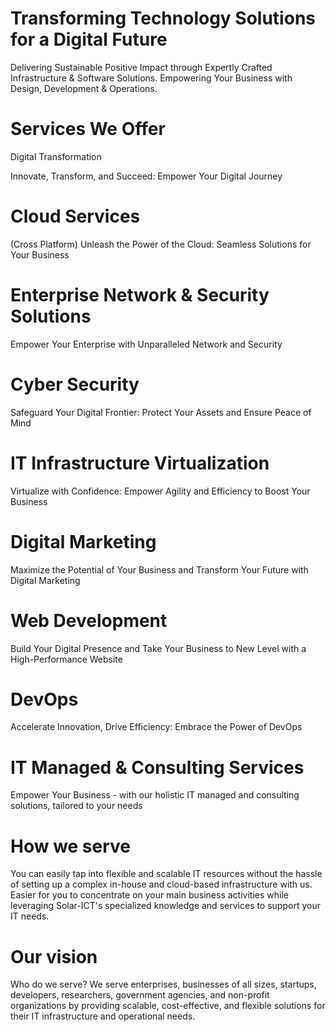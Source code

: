 
# Transforming Technology Solutions for a Digital Future
Delivering Sustainable Positive Impact through Expertly Crafted Infrastructure & Software Solutions. Empowering Your Business with Design, Development & Operations.

# Services We Offer

Digital Transformation

Innovate, Transform, and Succeed: Empower Your Digital Journey

# Cloud Services
(Cross Platform)
Unleash the Power of the Cloud: Seamless Solutions for Your Business

# Enterprise Network & Security Solutions
Empower Your Enterprise with Unparalleled Network and Security

# Cyber Security
Safeguard Your Digital Frontier: Protect Your Assets and Ensure Peace of Mind

# IT Infrastructure Virtualization
Virtualize with Confidence: Empower Agility and Efficiency to Boost Your Business

# Digital Marketing
Maximize the Potential of Your Business and Transform Your Future with Digital Marketing

# Web Development
Build Your Digital Presence and Take Your Business to New Level with a High-Performance Website

# DevOps
Accelerate Innovation, Drive Efficiency: Embrace the Power of DevOps

# IT Managed & Consulting Services
Empower Your Business - with our holistic IT managed and consulting solutions, tailored to your needs

# How we serve
You can easily tap into flexible and scalable IT resources without the hassle of setting up a complex in-house and cloud-based infrastructure with us. Easier for you to concentrate on your main business activities while leveraging Solar-ICT's specialized knowledge and services to support your IT needs.

# Our vision
Who do we serve?
We serve enterprises, businesses of all sizes, startups, developers, researchers, government agencies, and non-profit organizations by providing scalable, cost-effective, and flexible solutions for their IT infrastructure and operational needs.
